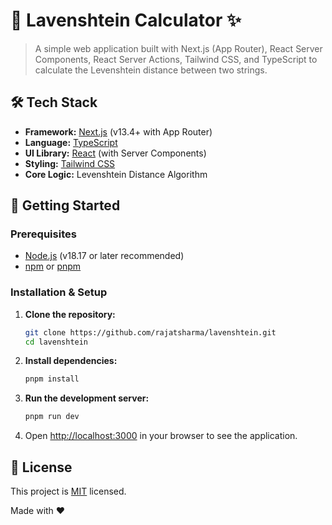 # 🧮 Lavenshtein Calculator ✨

> A simple web application built with Next.js (App Router), React Server Components, React Server Actions, Tailwind CSS, and TypeScript to calculate the Levenshtein distance between two strings.

## 🛠️ Tech Stack

*   **Framework:** [Next.js](https://nextjs.org/) (v13.4+ with App Router)
*   **Language:** [TypeScript](https://www.typescriptlang.org/)
*   **UI Library:** [React](https://reactjs.org/) (with Server Components)
*   **Styling:** [Tailwind CSS](https://tailwindcss.com/)
*   **Core Logic:** Levenshtein Distance Algorithm


## 🏁 Getting Started

### Prerequisites

*   [Node.js](https://nodejs.org/) (v18.17 or later recommended)
*   [npm](https://www.npmjs.com/) or [pnpm](https://pnpm.io/)

### Installation & Setup

1.  **Clone the repository:**
    ```bash
    git clone https://github.com/rajatsharma/lavenshtein.git
    cd lavenshtein
    ```

2.  **Install dependencies:**
    ```bash
    pnpm install
    ```

3.  **Run the development server:**
    ```bash
    pnpm run dev
    ```

4.  Open [http://localhost:3000](http://localhost:3000) in your browser to see the application.

## 📜 License

This project is [MIT](./LICENSE) licensed.

Made with ❤️
